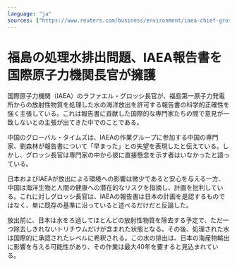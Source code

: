 ```yaml
---
language: "ja"
sources: ["https://www.reuters.com/business/environment/iaea-chief-grossi-hints-disagreement-among-experts-fukushima-report-2023-07-07/"]
---
```

# 福島の処理水排出問題、IAEA報告書を国際原子力機関長官が擁護

国際原子力機関（IAEA）のラファエル・グロッシ長官が、福島第一原子力発電所からの放射性物質を処理した水の海洋放出を許可する報告書の科学的正確性を強く主張している。これは報告書に貢献した国際的な専門家たちの間で意見が一致しないとの主張が出てきた中でのことである。

中国のグローバル・タイムズは、IAEAの作業グループに参加する中国の専門家、劉森林が報告書について「早まった」との失望を表現したと伝えている。しかし、グロッシ長官は専門家の中から彼に直接懸念を示す者はいなかったと語っている。

日本およびIAEAが放出による環境への影響は微少であると安心を与える一方、中国は海洋生物と人間の健康への潜在的なリスクを指摘し、計画を批判している。これに対しグロッシ長官は、IAEAの報告書は日本の計画を是認するものではなく、単に既存の基準に沿っていると述べるだけだと反論した。

放出前に、日本は水をろ過してほとんどの放射性物質を除去する予定で、ただ一つ除去しきれないトリチウムだけが含まれた状態となる。その後、処理された水は国際的に承認されたレベルに希釈される。この水の排出は、日本の海産物輸出に影響を与える可能性があり、その作業は最大40年を要すると見込まれている。